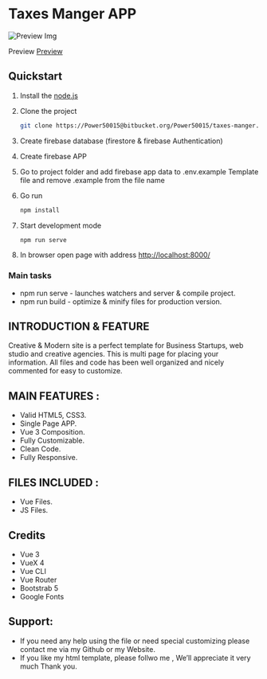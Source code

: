 # Taxes Manger APP

![Preview Img](screencapture.png)

Preview [Preview](https://taxes-manger.netlify.app/)

## Quickstart

1. Install the [node.js](https://nodejs.org/en/)
2. Clone the project

    ```bash
    git clone https://Power50015@bitbucket.org/Power50015/taxes-manger.git
    ```
3. Create firebase database (firestore & firebase Authentication)
4. Create firebase APP 
5. Go to project folder and add firebase app data to .env.example Template file and remove .example from the file name
3. Go run

    ```bash
    npm install
    ```

4. Start development mode

    ```bash
    npm run serve
    ```

5. In browser open page with address [http://localhost:8000/](http://localhost:8000/)

### Main tasks

- npm run serve -  launches watchers and server & compile project.
- npm run build - optimize & minify files for production version.

## INTRODUCTION & FEATURE

Creative & Modern site is a perfect template for Business Startups, web
studio and creative agencies. This is multi page for placing your
information. All files and code has been well organized and nicely commented for easy to customize.


## MAIN FEATURES :

- Valid HTML5, CSS3.
- Single Page APP.
- Vue 3 Composition.
- Fully Customizable.
- Clean Code.
- Fully Responsive.


## FILES INCLUDED :

- Vue Files.
- JS Files.

## Credits

- Vue 3
- VueX 4
- Vue CLI
- Vue Router
- Bootstrab 5
- Google Fonts 

## Support:

- If you need any help using the file or need special customizing please contact me via my Github or my Website.
- If you like my html template, please follwo me , We’ll appreciate it very much Thank you.
